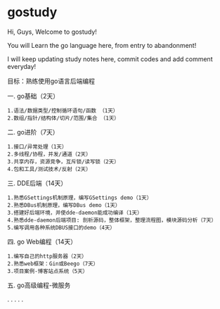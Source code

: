 # gostudy
Hi, Guys, Welcome to gostudy!

You will Learn the go language here, from entry to abandonment!

I will keep updating study notes here, commit codes and add comment everyday!


目标：熟练使用go语言后端编程


一. go基础（2天）

	1.语法/数据类型/控制循环语句/函数 （1天）
	2.数组/指针/结构体/切片/范围/集合 （1天）

二. go进阶（7天）

	1.接口/异常处理（1天）
	2.多线程/协程，并发/通道（2天）
	3.共享内存，资源竞争，互斥锁/读写锁（2天）
	4.包和工具/测试技术/反射（2天）

三. DDE后端（14天）

	1.熟悉GSettings机制原理，编写GSettings demo（1天）
	2.熟悉DBus机制原理，编写DBus demo（1天）
	3.搭建好后端环境，并使dde-daemon能成功编译（1天）
	4.熟悉dde-daemon后端项目: 剖析源码，整体框架，整理流程图，模块源码分析（7天）
	5.编写调用各种系统DBUS接口的demo（4天）
	
四. go Web编程（14天）

	1.编写自己的http服务器（2天）
	2.熟悉web框架：Gin或Beego（7天）
	3.项目案例-博客站点系统（5天）
	
五. go高级编程-微服务

.
.
.
.
.
